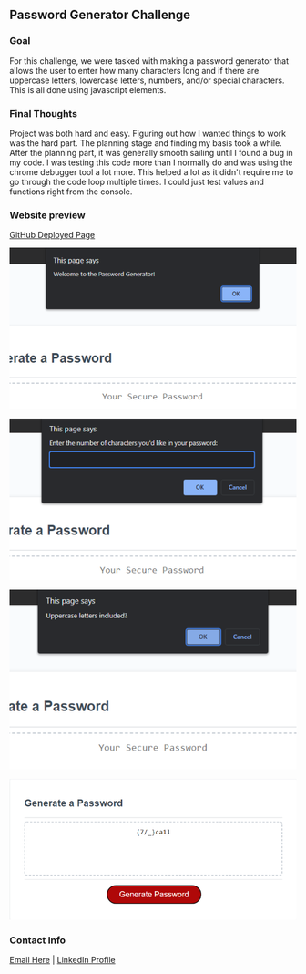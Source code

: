 ## Password Generator Challenge

### Goal

For this challenge, we were tasked with making a password generator that allows the user to enter how many characters long and if there are uppercase letters, lowercase letters, numbers, and/or special characters. This is all done using javascript elements.


### Final Thoughts

Project was both hard and easy. Figuring out how I wanted things to work was the hard part. The planning stage and finding my basis took a while. After the planning part, it was generally smooth sailing until I found a bug in my code. I was testing this code more than I normally do and was using the chrome debugger tool a lot more. This helped a lot as it didn't require me to go through the code loop multiple times. I could just test values and functions right from the console.


### Website preview

[GitHub Deployed Page](https://mikeymizell.github.io/Password-Generator/)

![Welcome Message](assets/images/opening-ss.png)

![Getting Password Length](assets/images/length-ss.png)

![Confirm prompt for options](assets/images/confirmprompt-ss.png)

![Generated password](assets/images/password.png)


### Contact Info

[Email Here](mailto:mikey.mizell.2016@gmail.com) | 
[LinkedIn Profile](https://www.linkedin.com/in/michael-mizell-ii-803861141/)
